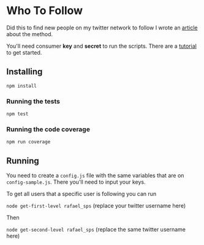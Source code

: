 # Who To Follow

Did this to find new people on my twitter network to follow
I wrote an [article](https://medium.com/@rssilva/rethinking-twitters-who-to-follow-using-node-js-and-d3-js-d8875d112bc8) about the method.

You'll need consumer **key** and **secret** to run the scripts. There are a [tutorial](https://developer.twitter.com/en/docs/basics/getting-started) to get started.

## Installing

`npm install`

### Running the tests

`npm test`

### Running the code coverage

`npm run coverage`

## Running

You need to create a `config.js` file with the same variables that are on `config-sample.js`. There you'll need to input your keys.

To get all users that a specific user is following you can run

`node get-first-level rafael_sps` (replace your twitter username here)

Then

`node get-second-level rafael_sps` (replace the same twitter username here)

